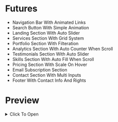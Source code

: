 # Futures
- Navigation Bar With Animated Links
- Search Button With Simple Animation
- Landing Section With Auto Slider
- Services Section With Grid System
- Portfolio Section With Filteration
- Analytics Section With Auto Counter When Scroll
- Testimonials Section With Auto Slider
- Skills Section With Auto Fill When Scroll
- Pricing Section With Scale On Hover
- Email Subscription Section
- Contact Section With Multi Inputs
- Footer With Contact Info And Rights

# Preview
<details>
  <summary>Click To Open</summary>
  
  ## Landing

  <img width="100%" src="https://dl.dropbox.com/s/270r4wyrh5pquok/landing.png" alt="Landing">

  ## Services

  <img width="100%" src="https://dl.dropbox.com/s/8x8p9u8phhkerh4/services.png" alt="Services">

  ## Design

  <img width="100%" src="https://dl.dropbox.com/s/lloi71b6siumzqk/design.png" alt="Design">

  ## Portfolio

  <img width="100%" src="https://dl.dropbox.com/s/6ecr0mfckrpo8ax/portfolio.png" alt="Portfolio">

  ## Video

  <img width="100%" src="https://dl.dropbox.com/s/o8itqtz62tzs382/video.png" alt="Video">

  ## About

  <img width="100%" src="https://dl.dropbox.com/s/wlj32u1o0xlmzr3/about.png" alt="About">

  ## Analytics

  <img width="100%" src="https://dl.dropbox.com/s/eg7ss8dfqf6t02y/analytics.png" alt="Analytics">

  ## Skills

  <img width="100%" src="https://dl.dropbox.com/s/1q2mupihszjhf5s/skills.png" alt="Skills">

  ## Quote

  <img width="100%" src="https://dl.dropbox.com/s/ltbk60lmdem3bgy/quote.png" alt="Quote">

  ## Pricing

  <img width="100%" src="https://dl.dropbox.com/s/cnwdm6d9loqr6ds/pricing.png" alt="Pricing">

  ## Email Subscription

  <img width="100%" src="https://dl.dropbox.com/s/rp78vx5fn5o4yqc/subscription.png" alt="Email Subscription">

  ## Contact

  <img width="100%" src="https://dl.dropbox.com/s/74th6xja1z2u9ry/contact.png" alt="Contact">

  ## Footer

  <img width="100%" src="https://dl.dropbox.com/s/p3qavemucfgqebe/footer.png" alt="Footer">

</details>